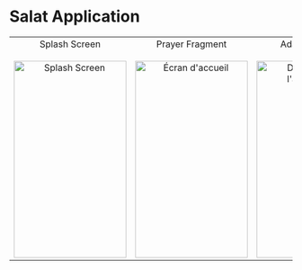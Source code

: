 # Salat Application

<p align="center">
  <table>
    <tr>
      <td align="center">
        <span>Splash Screen</span>
        <br>
         <br>
        <img width="200" height="350" alt="Splash Screen" src="https://github.com/user-attachments/assets/cc4799db-6a4a-4690-8519-cffc7d727b04">
      </td>
      <td align="center">
        <span>Prayer Fragment</span>
        <br>
        <br>
        <img width="200" height="350" alt="Écran d'accueil" src="https://github.com/user-attachments/assets/3196cbd0-8375-4449-ba9e-142f88586480">
      </td>
      <td align="center">
        <span>Adan Reminder</span>
        <br>
        <br>
        <img width="200" height="350" alt="Démarrage de l'application" src="https://github.com/user-attachments/assets/cca9d9b4-382a-413c-9ac5-8db06aaed872">
      </td>
       <td align="center">
        <span>Compass Fragment </span>
        <br>
        <br>
        <img width="200" height="350" alt="Démarrage de l'application" src="https://github.com/user-attachments/assets/28759117-c29c-44b6-82bd-fba673710a46">
       </td>
         <td align="center">
        <span>Compass Alignement </span>
        <br>
        <br>
        <img width="200" height="350" alt="Démarrage de l'application" src="https://github.com/user-attachments/assets/ac3f915d-2c90-483a-9f71-780be5acf89c">
     </td>
      
     
      

  </table>
</p>

